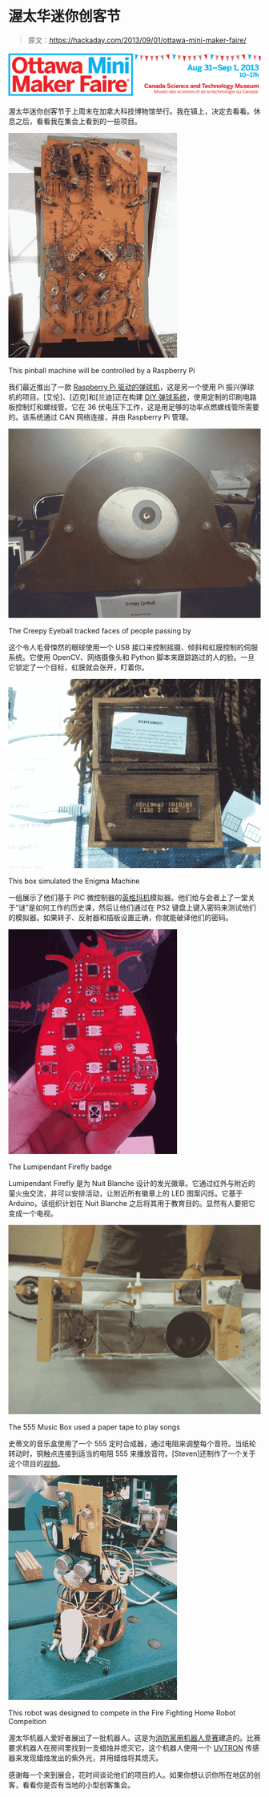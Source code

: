 # 渥太华迷你创客节

> 原文：<https://hackaday.com/2013/09/01/ottawa-mini-maker-faire/>

[![Ottawa Mini Maker Faire](img/40fa7729186b0382382c1d6e880f6a4f.png)](http://hackaday.com/?attachment_id=102236)

渥太华迷你创客节于上周末在加拿大科技博物馆举行。我在镇上，决定去看看。休息之后，看看我在集会上看到的一些项目。

[![This pinball machine will be controlled by a Raspberry Pi](img/e4598f9245287f2e22bc73c2f268e019.png)](http://hackaday.com/?attachment_id=102243)

This pinball machine will be controlled by a Raspberry Pi

我们最近推出了一款 [Raspberry Pi 驱动的弹球机](http://hackaday.com/2013/08/19/building-a-pinball-out-of-its-playfield/ "Building an entire pinball machine from just the playfield")，这是另一个使用 Pi 振兴弹球机的项目。[艾伦]、[迈克]和[兰迪]正在构建 [DIY 弹球系统](http://diypinball.ca "DIYPinball")，使用定制的印刷电路板控制灯和螺线管。它在 36 伏电压下工作，这是用足够的功率点燃螺线管所需要的。该系统通过 CAN 网络连接，并由 Raspberry Pi 管理。

[![Creepy Eyeball](img/0cbb7fe47981fd5221a935531e03397b.png)](http://hackaday.com/?attachment_id=102242)

The Creepy Eyeball tracked faces of people passing by

这个令人毛骨悚然的眼球使用一个 USB 接口来控制摇摄、倾斜和虹膜控制的伺服系统。它使用 OpenCV、网络摄像头和 Python 脚本来跟踪路过的人的脸。一旦它锁定了一个目标，虹膜就会张开，盯着你。

[![This box simulated the Enigma Machine](img/8802cb840971ee797192851059496a73.png)](http://hackaday.com/?attachment_id=102240)

This box simulated the Enigma Machine

一组展示了他们基于 PIC 微控制器的[英格玛机](http://en.wikipedia.org/wiki/Enigma_machine "Enigma Machine")模拟器。他们给与会者上了一堂关于“谜”是如何工作的历史课，然后让他们通过在 PS2 键盘上键入密码来测试他们的模拟器。如果转子、反射器和插板设置正确，你就能破译他们的密码。

[![The Lumipendant Firefly badge](img/3b9ab2a20a470e770bc2be3034cb4bb4.png)](http://hackaday.com/?attachment_id=102244)

The Lumipendant Firefly badge

Lumipendant Firefly 是为 Nuit Blanche 设计的发光徽章。它通过红外与附近的萤火虫交流，并可以安排活动，让附近所有徽章上的 LED 图案闪烁。它基于 Arduino，该组织计划在 Nuit Blanche 之后将其用于教育目的。显然有人要把它变成一个电视。

[![The 555 Music Box used a paper tape to play songs](img/3616c6ab1aef458c7fdcc7ae172ef3f1.png)](http://hackaday.com/?attachment_id=102245)

The 555 Music Box used a paper tape to play songs

史蒂文的音乐盒使用了一个 555 定时合成器，通过电阻来调整每个音符。当纸轮转动时，铜触点连接到适当的电阻 555 来播放音符。[Steven]还制作了一个关于这个项目的[视频](http://www.youtube.com/watch?v=WM1bZgBqDl4)。

[![This robot was designed to compete in the Fire Fighting Home Robot Compeition](img/cb706b5d13ea716e89b1d4964fb340f4.png)](http://hackaday.com/?attachment_id=102246)

This robot was designed to compete in the Fire Fighting Home Robot Compeition

渥太华机器人爱好者展出了一批机器人。这是为[消防家用机器人竞赛](http://www.trincoll.edu/events/robot/ "Fire Fighting Home Robot Competition")建造的。比赛要求机器人在房间里找到一支蜡烛并熄灭它。这个机器人使用一个 [UVTRON](http://www.acroname.com/robotics/parts/R67-UVTRON.html "UVTRON") 传感器来发现蜡烛发出的紫外光，并用蜡烛将其熄灭。

感谢每一个来到展会，花时间谈论他们的项目的人。如果你想认识你所在地区的创客，看看你是否有当地的小型创客集会。